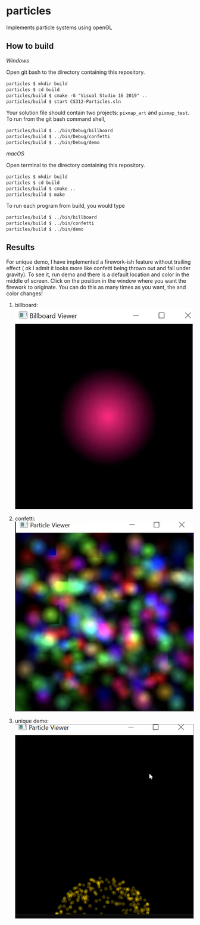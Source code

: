 # particles

Implements particle systems using openGL

## How to build

*Windows*

Open git bash to the directory containing this repository.

```
particles $ mkdir build
particles $ cd build
particles/build $ cmake -G "Visual Studio 16 2019" ..
particles/build $ start CS312-Particles.sln
```

Your solution file should contain two projects: `pixmap_art` and `pixmap_test`.
To run from the git bash command shell, 

```
particles/build $ ../bin/Debug/billboard
particles/build $ ../bin/Debug/confetti
particles/build $ ../bin/Debug/demo
```

*macOS*

Open terminal to the directory containing this repository.

```
particles $ mkdir build
particles $ cd build
particles/build $ cmake ..
particles/build $ make
```

To run each program from build, you would type

```
particles/build $ ../bin/billboard
particles/build $ ../bin/confetti
particles/build $ ../bin/demo
```

## Results

For unique demo, I have implemented a firework-ish feature without trailing effect ( ok I admit it looks more like confetti being thrown out and fall under gravity). To see it, run demo and there is a default location and color in the middle of screen. Click on the position in the window where you want the firework to originate. You can do this as many times as you want, the and color changes!
1. billboard:\
![alt text](https://github.com/JiangxueHan529/particles/blob/main/results/billboard.jpg)

2. confetti:\
![alt text](https://github.com/JiangxueHan529/particles/blob/main/results/confetti.jpg)

3. unique demo:\
 ![alt text](https://github.com/JiangxueHan529/particles/blob/main/results/demo.gif)
